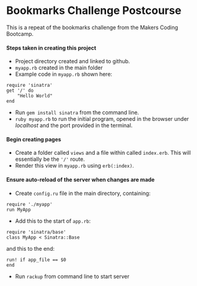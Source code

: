 # Bookmarks Challenge Postcourse

This is a repeat of the bookmarks challenge from the Makers Coding Bootcamp.

#### Steps taken in creating this project
* Project directory created and linked to github.
* `myapp.rb` created in the main folder
* Example code in `myapp.rb` shown here:
```
require 'sinatra'
get '/' do
    "Hello World"
end
```
* Run `gem install sinatra` from the command line.
* `ruby myapp.rb` to run the initial program, opened in the browser under *localhost* and the port provided in the terminal.

#### Begin creating pages
* Create a folder called `views` and a file within called `index.erb`. This will essentially be the `'/'` route.
* Render this view in `myapp.rb` using `erb(:index)`.

#### Ensure auto-reload of the server when changes are made
* Create `config.ru` file in the main directory, containing:
```
require './myapp'
run MyApp
```
* Add this to the start of `app.rb`:
```
require 'sinatra/base'
class MyApp < Sinatra::Base
```
and this to the end:
```
run! if app_file == $0
end
```
* Run `rackup` from command line to start server
